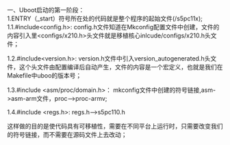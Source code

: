 一、Uboot启动的第一阶段：  
  1.ENTRY（_start）符号所在处的代码就是整个程序的起始文件(/s5pc11x);  
  1.1.#include<config.h>: config.h文件知道在Mkconfig配置文件中创建，文件的内容引入里<configs/x210.h>头文件就是移植核心inlcude/configs/x210.h头文件；
    
  1.2.#include<version.h>: version.h文件中引入version_autogenerated.h头文件，这个头文件由配置编译后自动产生，文件的内容是一个宏定义，也就是我们在Makefile中uboo的版本号；
    
  1.3.#include <asm/proc/domain.h>： mkconfig文件中创建的符号链接,asm->asm-arm文件，proc-->proc-armv;
    
  1.4.#include <regs.h>: regs.h-->s5pc110.h
    
  这样做的目的是使代码具有可移植性，需要在不同平台上运行时，只需要改变我们的符号链接，而不需要在源码文件上去改动；
  
